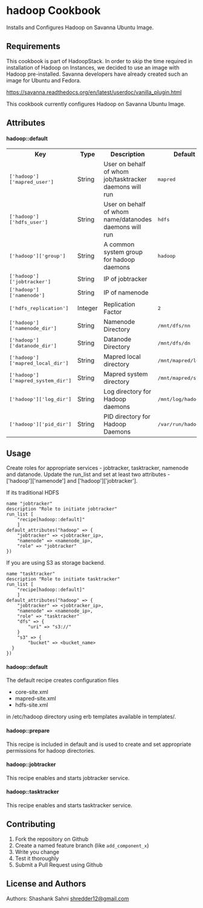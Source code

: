 hadoop Cookbook
===============

Installs and Configures Hadoop on Savanna Ubuntu Image.

Requirements
------------

This cookbook is part of HadoopStack. In order to skip the time required in installation of Hadoop on Instances, we decided to use an image with Hadoop pre-installed. Savanna developers have already created such an image for Ubuntu and Fedora.

https://savanna.readthedocs.org/en/latest/userdoc/vanilla_plugin.html

This cookbook currently configures Hadoop on Savanna Ubuntu Image.

Attributes
----------
#### hadoop::default
<table>
  <tr>
    <th>Key</th>
    <th>Type</th>
    <th>Description</th>
    <th>Default</th>
  </tr>
  <tr>
    <td><tt>['hadoop']['mapred_user']</tt></td>
    <td>String</td>
    <td>User on behalf of whom job/tasktracker daemons will run</td>
    <td><tt>mapred</tt></td>
  </tr>
  <tr>
    <td><tt>['hadoop']['hdfs_user']</tt></td>
    <td>String</td>
    <td>User on behalf of whom name/datanodes daemons will run</td>
    <td><tt>hdfs</tt></td>
  </tr>
  <tr>
    <td><tt>['hadoop']['group']</tt></td>
    <td>String</td>
    <td>A common system group for hadoop daemons</td>
    <td><tt>hadoop</tt></td>
  </tr>
  <tr>
    <td><tt>['hadoop']['jobtracker']</tt></td>
    <td>String</td>
    <td>IP of jobtracker</td>
    <td><tt></tt></td>
  </tr>
  <tr>
    <td><tt>['hadoop']['namenode']</tt></td>
    <td>String</td>
    <td>IP of namenode</td>
    <td><tt></tt></td>
  </tr>
  <tr>
    <td><tt>['hdfs_replication']</tt></td>
    <td>Integer</td>
    <td>Replication Factor</td>
    <td><tt>2</tt></td>
  </tr>
  <tr>
    <td><tt>['hadoop']['namenode_dir']</tt></td>
    <td>String</td>
    <td>Namenode Directory</td>
    <td><tt>/mnt/dfs/nn</tt></td>
  </tr>
  <tr>
    <td><tt>['hadoop']['datanode_dir']</tt></td>
    <td>String</td>
    <td>Datanode Directory</td>
    <td><tt>/mnt/dfs/dn</tt></td>
  </tr>
  <tr>
    <td><tt>['hadoop']['mapred_local_dir']</tt></td>
    <td>String</td>
    <td>Mapred local directory</td>
    <td><tt>/mnt/mapred/local</tt></td>
  </tr>
  <tr>
    <td><tt>['hadoop']['mapred_system_dir']</tt></td>
    <td>String</td>
    <td>Mapred system directory</td>
    <td><tt>/mnt/mapred/system</tt></td>
  </tr>
  <tr>
    <td><tt>['hadoop']['log_dir']</tt></td>
    <td>String</td>
    <td>Log directory for Hadoop daemons</td>
    <td><tt>/mnt/log/hadoop</tt></td>
  </tr>
  <tr>
    <td><tt>['hadoop']['pid_dir']</tt></td>
    <td>String</td>
    <td>PID directory for Hadoop Daemons</td>
    <td><tt>/var/run/hadoop</tt></td>
  </tr>
</table>

Usage
-----
Create roles for appropriate services - jobtracker, tasktracker, namenode and datanode. Update the run_list and set at least two attributes - ['hadoop']['namenode'] and ['hadoop']['jobtracker'].

If its traditional HDFS

```
name "jobtracker"
description "Role to initiate jobtracker"
run_list [
    "recipe[hadoop::default]"
    ]
default_attributes("hadoop" => {
    "jobtracker" => <jobtracker_ip>,
    "namenode" => <namenode_ip>,
    "role" => "jobtracker"
})
```

If you are using S3 as storage backend.

```
name "tasktracker"
description "Role to initiate tasktracker"
run_list [
    "recipe[hadoop::default]"
    ]
default_attributes("hadoop" => {
    "jobtracker" => <jobtracker_ip>,
    "namenode" => <namenode_ip>,
    "role" => "tasktracker"
    "dfs" => {
        "uri" => "s3://"
    }
    "s3" => {
        "bucket" => <bucket_name>
  }
})
```

#### hadoop::default

The default recipe creates configuration files

* core-site.xml
* mapred-site.xml
* hdfs-site.xml

in /etc/hadoop directory using erb templates available in templates/.

#### hadoop::prepare

This recipe is included in default and is used to create and set appropriate permissions for hadoop directories.

#### hadoop::jobtracker

This recipe enables and starts jobtracker service.

#### hadoop::tasktracker

This recipe enables and starts tasktracker service.

Contributing
------------

1. Fork the repository on Github
2. Create a named feature branch (like `add_component_x`)
3. Write you change
4. Test it thoroughly
6. Submit a Pull Request using Github

License and Authors
-------------------
Authors: Shashank Sahni <shredder12@gmail.com>